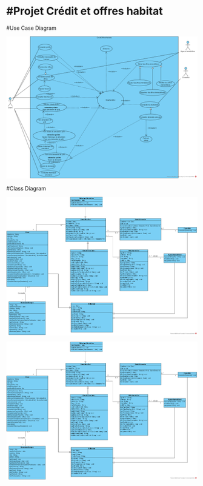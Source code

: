 #Projet Crédit et offres habitat
================================

#Use Case Diagram

![useCaseDiagram](./src/main/resources/assets/Use%20Case%20Diagram%20Credit%20et%20offre%20habitat.png)

#Class Diagram

![classDiagram](./src/main/resources/assets/Class%20Diagram%20credit%20offre%20habitat.png)


![classDiagram](./src/main/resources/assets/Class%20Diagram%20credit%20offre%20habitat.png)


